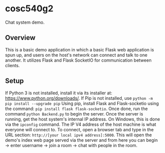 # cosc540g2
Chat system demo. 
## Overview
This is a basic demo application in which a basic Flask web application is spun up, and users on the host's network can connect and talk to one another. 
It utilizes Flask and Flask SocketIO for communication between clients. 
## Setup
If Python 3 is not installed, install it via its installer at: https://www.python.org/downloads/. 
If Pip is not installed, use `python -m pip install --upgrade pip`
Using pip, install Flask and Flask-socketio using the command: `pip install flask flask-socketio`. 
Once done, run the command `python Backend.py` to begin the server. 
Once the server is running, get the host system's internal IP address. On Windows, this is done via the `ipconfig` command. The IP V4 address of the host machine is what everyone will connect to. To connect, open a browser tab and type in the URL section: `http://[your local ipv4 address]:5000`. This will open the demo's index web page served via the server and from here you can begin -> enter username -> join a room -> chat with people in the room.